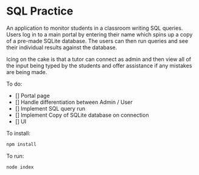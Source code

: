 # SQL Practice

An application to monitor students in a classroom writing SQL queries.  Users log in to a main portal by entering their name which spins up a copy of a pre-made SQLite database.  The users can then run queries and see their individual results against the database.  

Icing on the cake is that a tutor can connect as admin and then view all of the input being typed by the students and offer assistance if any mistakes are being made.

To do:

  * [] Portal page
  * [] Handle differentiation between Admin / User
  * [] Implement SQL query run
  * [] Implement Copy of SQLite database on connection
  * [] UI



To install:

```bash
npm install
```

To run:
```bash
node index
```
